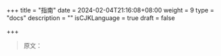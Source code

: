 +++
title = "指南"
date = 2024-02-04T21:16:08+08:00
weight = 9
type = "docs"
description = ""
isCJKLanguage = true
draft = false

+++

> 原文：
